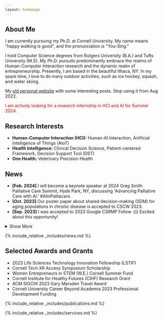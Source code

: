 ```yaml
---
layout: homepage
---
```


## About Me

I am currently pursuing my Ph.D. at Cornell University. My name means "happy walking is good", and the pronunciation is "You-Sing."

I hold Computer Science degrees from Rutgers University (B.A.) and Tufts University (M.S). My Ph.D. pursuits predominantly embrace the realms of Human-Computer Interaction research and the dynamic realm of entrepreneurship. Presently, I am based in the beautiful Ithaca, NY. In my spare time, I love to do many outdoor activities, such as ice hockey, squash, and water skiing.

My [old personal website](https://1135100136.wixsite.com/yuexinghao) with some interesting posts. Stop using it from Aug 2022.

<span style="color:red;">I am actively looking for a research internship in HCI and AI for Summer 2024. </span>

## Research Interests

- **Human-Computer Interaction (HCI):** Human-AI Interaction, Artificial Intelligence of Things (AIoT)
- **Health Intelligence:** Clinical Decision Science, Patient-centered Framework, Decision Support Tool (DST)
- **One Health:** Veterinary Precision Health

## News
- **[Feb. 2024]** I will become a keynote speaker at 2024 Greg Smith Palliative Care Summit, Hyde Park, NY, discussing 'Advancing Palliative Care with AI.' #AIinPalliacare.
- **[Oct. 2023]** Our poster paper about shared decision-making (SDM) for aging populations in chronic disease is accepted to CSCW 2023.
- **[Sep. 2023]** I was accepted to 2023 Google CSRMP Fellow :))) Excited about this opportunity!

<details>
  <summary>Show More</summary>
  <li><strong>[Aug. 2023]</strong> Our department graduate student association received $2500 service funding for Fall 2023!</li>
  <li><strong>[Jun. 2023]</strong> I was accepted to 2023 WHO/Cochrane/Cornell University Summer Institute and received fellowship from Human Centered Design Department ($1500).</li>
  <li><strong>[Apr. 2023]</strong> I received fundings from Cornell Institute for Healthy Futures (CIHF) Research Grant ($500) and will be in Mexico City for EDRA 2023!</li>


  
</details>

{% include_relative _includes/news.md %}

## Selected Awards and Grants

- 2023 Life Sciences Technology Innovation Fellowship (LSTIF)
- Cornell Tech XR Access Symposium Scholarship
- Women Entrepreneurs in STEM (W.E.) Cornell Summer Fund
- Cornell Institute for Healthy Futures (CIHF) Research Grant
- ACM SIGCHI 2023 Gary Marsden Travel Award
- Cornell University Career Beyond Academia 2023 Professional Development Funding

{% include_relative _includes/publications.md %}

{% include_relative _includes/services.md %}
